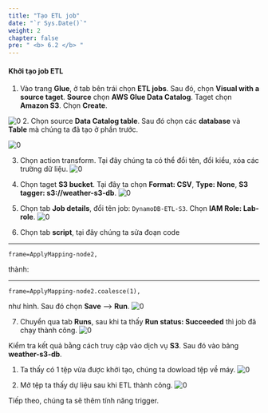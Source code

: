 ```yaml
---
title: "Tạo ETL job"
date: "`r Sys.Date()`"
weight: 2
chapter: false
pre: " <b> 6.2 </b> "
---
```


#### Khởi tạo job ETL


1. Vào trang **Glue**, ở tab bên trái chọn **ETL jobs**. Sau đó, chọn **Visual with a source taget**. **Source** chọn **AWS Glue Data Catalog**. Taget chọn **Amazon S3**. Chọn **Create**.

![0](/images/6-glue/6.2-jobs/im-19.png)
2. Chọn source **Data Catalog table**. Sau đó chọn các **database** và **Table** mà chúng ta đã tạo ở phần trước.

![0](/images/6-glue/6.2-jobs/im-18.png)

3. Chọn action transform. Tại đây chúng ta có thể đổi tên, đổi kiểu, xóa các trường dữ liệu.
![0](/images/6-glue/6.2-jobs/im-17.png)

4. Chọn taget **S3 bucket**. Tại đây ta chọn **Format: CSV**, **Type: None**, **S3 tagger: s3://weather-s3-db**.
![0](/images/6-glue/6.2-jobs/im-16.png)

5. Chọn tab **Job details**, đổi tên job: `DynamoDB-ETL-S3`. Chọn **IAM Role: Lab-role**.
![0](/images/6-glue/6.2-jobs/im-15.png)

6. Chọn tab **script**, tại đây chúng ta sửa đoạn code 
--- 
    frame=ApplyMapping-node2,

thành:

---     
    frame=ApplyMapping-node2.coalesce(1),

như hình. Sau đó chọn **Save** --> **Run**.
![0](/images/6-glue/6.2-jobs/im-14.png)

7. Chuyển qua tab **Runs**, sau khi ta thấy **Run status: Succeeded** thì job đã chạy thành công.
![0](/images/6-glue/6.2-jobs/im-13.png)

Kiểm tra kết quả bằng cách truy cập vào dịch vụ **S3**. Sau đó vào bảng **weather-s3-db**.

1. Ta thấy có 1 tệp vừa được khởi tạo, chúng ta dowload tệp về máy.
![0](/images/6-glue/6.2-jobs/im-12.png)

2. Mở tệp ta thấy dự liệu sau khi ETL thành công.
![0](/images/6-glue/6.2-jobs/im-11.png)



Tiếp theo, chúng ta sẽ thêm tính năng trigger.

